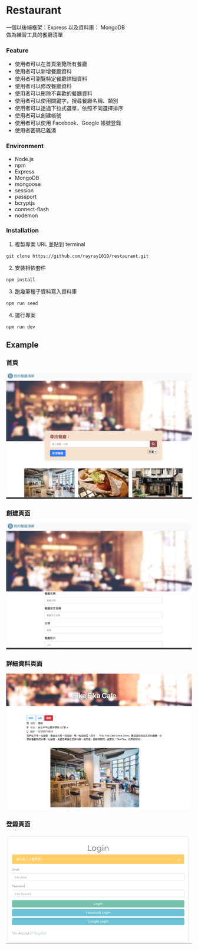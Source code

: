 # Restaurant
一個以後端框架：Express  以及資料庫： MongoDB  
做為練習工具的餐廳清單

### Feature
+ 使用者可以在首頁瀏覽所有餐廳
+ 使用者可以新增餐廳資料
+ 使用者可瀏覽特定餐廳詳細資料
+ 使用者可以修改餐廳資料
+ 使用者可以刪除不喜歡的餐廳資料
+ 使用者可以使用關鍵字，搜尋餐廳名稱、類別
+ 使用者可以透過下拉式選單，依照不同選擇排序
+ 使用者可以創建帳號
+ 使用者可以使用 Facebook、Google 帳號登錄
+ 使用者密碼已雜湊

### Environment
+ Node.js
+ npm
+ Express
+ MongoDB
+ mongoose
+ session
+ passport
+ bcryptjs
+ connect-flash
+ nodemon

  
### Installation
1. 複製專案 URL 並貼到 terminal 
  ```
  git clone https://github.com/rayray1010/restaurant.git
  ```
2. 安裝相依套件
  ```
  npm install
  ```
3. 跑幾筆種子資料寫入資料庫
 ```
npm run seed
 ```
4. 運行專案
```
npm run dev
```
## Example
### 首頁
![homePage](public/image/home_page.png)
### 創建頁面
![newPage](public/image/new_page.png)
### 詳細資料頁面
![detailPage](public/image/detail_page.png)
### 登錄頁面
![loginPage](public/image/loginPage.png)
